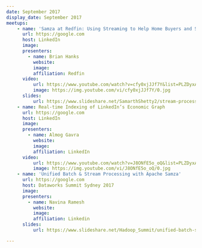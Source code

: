 ```yaml
---
date: September 2017
display_date: September 2017
meetups:
    - name: 'Samza at Redfin: Using Streaming to Help Home Buyers and Sellers'
      url: https://google.com
      host: LinkedIn
      image: 
      presenters:
        - name: Brian Hanks 
          website: 
          image:
          affiliation: Redfin
      video:
          url: https://www.youtube.com/watch?v=cfy0xjJJf7Y&list=PLZDyxA22zzGx34wdHESUux2_V1qfkQ8zx&index=11&t=0s
          image: https://img.youtube.com/vi/cfy0xjJJf7Y/0.jpg
      slides:
          url: https://www.slideshare.net/SamarthShetty2/stream-processing-using-samza-sql
    - name: Real-time Indexing of LinkedIn’s Economic Graph
      url: https://google.com
      host: LinkedIn
      image: 
      presenters:
        - name: Almog Gavra
          website: 
          image:
          affiliation: LinkedIn
      video:
          url: https://www.youtube.com/watch?v=J8ONfE5o_oQ&list=PLZDyxA22zzGx34wdHESUux2_V1qfkQ8zx&index=10&t=0s
          image: https://img.youtube.com/vi/J8ONfE5o_oQ/0.jpg
    - name: 'Unified Batch & Stream Processing with Apache Samza'
      url: https://google.com
      host: Dataworks Summit Sydney 2017
      image: 
      presenters:
        - name: Navina Ramesh
          website: 
          image:
          affiliation: Linkedin
      slides:
          url: https://www.slideshare.net/Hadoop_Summit/unified-batch-stream-processing-with-apache-samza

---
```

<!--
   Licensed to the Apache Software Foundation (ASF) under one or more
   contributor license agreements.  See the NOTICE file distributed with
   this work for additional information regarding copyright ownership.
   The ASF licenses this file to You under the Apache License, Version 2.0
   (the "License"); you may not use this file except in compliance with
   the License.  You may obtain a copy of the License at

       http://www.apache.org/licenses/LICENSE-2.0

   Unless required by applicable law or agreed to in writing, software
   distributed under the License is distributed on an "AS IS" BASIS,
   WITHOUT WARRANTIES OR CONDITIONS OF ANY KIND, either express or implied.
   See the License for the specific language governing permissions and
   limitations under the License.
-->